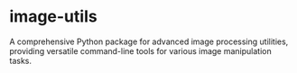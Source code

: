 # image-utils
A comprehensive Python package for advanced image processing utilities, providing versatile command-line tools for various image manipulation tasks.
